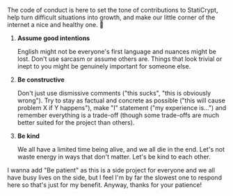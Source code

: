 The code of conduct is here to set the tone of contributions to StatiCrypt, help turn difficult situations into growth, and make our little corner of the internet a nice and healthy one. 🌱

1. **Assume good intentions**

   English might not be everyone's first language and nuances might be lost. Don't use sarcasm or assume others are. Things that look trivial or inept to you might be genuinely important for someone else.

2. **Be constructive**

   Don't just use dismissive comments ("this sucks", "this is obviously wrong"). Try to stay as factual and concrete as possible ("this will cause problem X if Y happens"), make "I" statement ("my experience is...") and remember everything is a trade-off (though some trade-offs are much better suited for the project than others).

3. **Be kind**

   We all have a limited time being alive, and we all die in the end. Let's not waste energy in ways that don't matter. Let's be kind to each other.

I wanna add "Be patient" as this is a side project for everyone and we all have busy lives on the side, but I feel I'm by far the slowest one to respond here so that's just for my benefit. Anyway, thanks for your patience!

